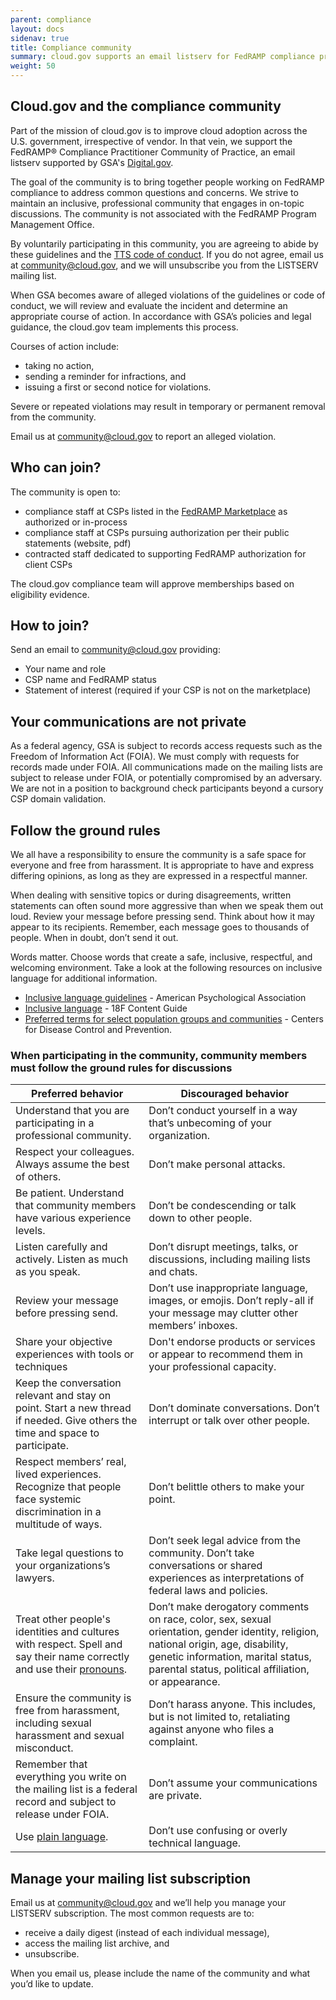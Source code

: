 ```yaml
---
parent: compliance
layout: docs
sidenav: true
title: Compliance community
summary: cloud.gov supports an email listserv for FedRAMP compliance practitioners
weight: 50
---
```


## Cloud.gov and the compliance community

Part of the mission of cloud.gov is to improve cloud adoption across the U.S. government, irrespective of vendor. In that vein, we support the FedRAMP®️ Compliance Practitioner Community of Practice, an email listserv supported by GSA's [Digital.gov](https://digital.gov/).

The goal of the community is to bring together people working on FedRAMP compliance to address common questions and concerns. We strive to maintain an inclusive, professional community that engages in on-topic discussions. The community is not associated with the FedRAMP Program Management Office.

By voluntarily participating in this community, you are agreeing to abide by these guidelines and the [TTS code of conduct](https://handbook.tts.gsa.gov/about-us/code-of-conduct/). If you do not agree, email us at [community@cloud.gov](mailto:community@cloud.gov), and we will unsubscribe you from the LISTSERV mailing list.

When GSA becomes aware of alleged violations of the guidelines or code of conduct, we will review and evaluate the incident and determine an appropriate course of action. In accordance with GSA’s policies and legal guidance, the cloud.gov team implements this process.

Courses of action include:

- taking no action,
- sending a reminder for infractions, and
- issuing a first or second notice for violations.

Severe or repeated violations may result in temporary or permanent removal from the community.

Email us at [community@cloud.gov](mailto:community@cloud.gov) to report an alleged violation.

## Who can join?

The community is open to:

- compliance staff at CSPs listed in the [FedRAMP Marketplace](https://marketplace.fedramp.gov) as authorized or in-process
- compliance staff at CSPs pursuing authorization per their public statements (website, pdf)
- contracted staff dedicated to supporting FedRAMP authorization for client CSPs

The cloud.gov compliance team will approve memberships based on eligibility evidence.

## How to join?

Send an email to [community@cloud.gov](mailto:community@cloud.gov) providing:

- Your name and role
- CSP name and FedRAMP status
- Statement of interest (required if your CSP is not on the marketplace)

## Your communications are not private

As a federal agency, GSA is subject to records access requests such as the Freedom of Information Act (FOIA). We must comply with requests for records made under FOIA. All communications made on the mailing lists are subject to release under FOIA, or potentially compromised by an adversary. We are not in a position to background check participants beyond a cursory CSP domain validation.

## Follow the ground rules

We all have a responsibility to ensure the community is a safe space for everyone and free from harassment. It is appropriate to have and express differing opinions, as long as they are expressed in a respectful manner.

When dealing with sensitive topics or during disagreements, written statements can often sound more aggressive than when we speak them out loud. Review your message before pressing send. Think about how it may appear to its recipients. Remember, each message goes to thousands of people. When in doubt, don’t send it out.

Words matter. Choose words that create a safe, inclusive, respectful, and welcoming environment. Take a look at the following resources on inclusive language for additional information.

- [Inclusive language guidelines](https://www.apa.org/about/apa/equity-diversity-inclusion/language-guidelines) - American Psychological Association
- [Inclusive language](https://content-guide.18f.gov/our-style/inclusive-language/) - 18F Content Guide
- [Preferred terms for select population groups and communities](https://www.cdc.gov/health-communication/php/toolkit/preferred-terms.html) - Centers for Disease Control and Prevention.

### When participating in the community, community members must follow the ground rules for discussions

| Preferred behavior                                                                                                                                                                  | Discouraged behavior                                                                                                                                                                                                             |
| ----------------------------------------------------------------------------------------------------------------------------------------------------------------------------------- | -------------------------------------------------------------------------------------------------------------------------------------------------------------------------------------------------------------------------------- |
| Understand that you are participating in a professional community.                                                                                                                  | Don’t conduct yourself in a way that’s unbecoming of your organization.                                                                                                                                                          |
| Respect your colleagues. Always assume the best of others.                                                                                                                          | Don’t make personal attacks.                                                                                                                                                                                                     |
| Be patient. Understand that community members have various experience levels.                                                                                                       | Don’t be condescending or talk down to other people.                                                                                                                                                                             |
| Listen carefully and actively. Listen as much as you speak.                                                                                                                         | Don’t disrupt meetings, talks, or discussions, including mailing lists and chats.                                                                                                                                                |
| Review your message before pressing send.                                                                                                                                           | Don’t use inappropriate language, images, or emojis. Don’t reply-all if your message may clutter other members’ inboxes.                                                                                                         |
| Share your objective experiences with tools or techniques                                                                                                                           | Don't endorse products or services or appear to recommend them in your professional capacity.                                                                                                                                    |
| Keep the conversation relevant and stay on point. Start a new thread if needed. Give others the time and space to participate.                                                      | Don’t dominate conversations. Don’t interrupt or talk over other people.                                                                                                                                                         |
| Respect members’ real, lived experiences. Recognize that people face systemic discrimination in a multitude of ways.                                                                | Don’t belittle others to make your point.                                                                                                                                                                                        |
| Take legal questions to your organizations’s lawyers.                                                                                                                               | Don’t seek legal advice from the community. Don’t take conversations or shared experiences as interpretations of federal laws and policies.                                                                                      |
| Treat other people's identities and cultures with respect. Spell and say their name correctly and use their [pronouns](https://digital.gov/resources/an-introduction-to-pronouns/). | Don’t make derogatory comments on race, color, sex, sexual orientation, gender identity, religion, national origin, age, disability, genetic information, marital status, parental status, political affiliation, or appearance. |
| Ensure the community is free from harassment, including sexual harassment and sexual misconduct.                                                                                    | Don’t harass anyone. This includes, but is not limited to, retaliating against anyone who files a complaint.                                                                                                                     |
| Remember that everything you write on the mailing list is a federal record and subject to release under FOIA.                                                                       | Don’t assume your communications are private.                                                                                                                                                                                    |
| Use <a href="https://www.plainlanguage.gov/" class="usa-link usa-link--external">plain language</a>.                                                                                | Don’t use confusing or overly technical language.                                                                                                                                                                                |

## Manage your mailing list subscription

Email us at [community@cloud.gov](mailto:community@cloud.gov) and we’ll help you manage your LISTSERV subscription. The most common requests are to:

- receive a daily digest (instead of each individual message),
- access the mailing list archive, and
- unsubscribe.

When you email us, please include the name of the community and what you’d like to update.
